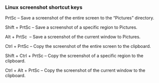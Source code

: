 ### Linux screenshot shortcut keys

PrtSc – Save a screenshot of the entire screen to the “Pictures” directory.

Shift + PrtSc – Save a screenshot of a specific region to Pictures.

Alt + PrtSc  – Save a screenshot of the current window to Pictures.

Ctrl + PrtSc – Copy the screenshot of the entire screen to the clipboard.

Shift + Ctrl + PrtSc – Copy the screenshot of a specific region to the clipboard.

Ctrl + Alt + PrtSc – Copy the screenshot of the current window to the clipboard.

